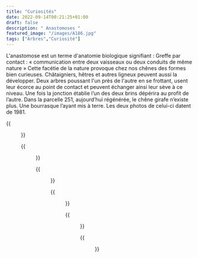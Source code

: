 ```yaml
---
title: "Curiosités"
date: 2022-09-14T00:21:25+01:00
draft: false
description: " Anastomoses "
featured_image: "/images/A186.jpg"
tags: ["Arbres","Curiosité"]
---
```

L'anastomose est un terme d'anatomie biologique signifiant : 
Greffe par contact : « communication entre deux  vaisseaux 
ou deux conduits de même nature »
Cette facétie de la nature provoque chez nos chênes des 
formes bien curieuses.
Châtaigniers, hêtres et autres ligneux peuvent aussi la
développer.
Deux arbres poussant l'un près de l'autre en se frottant, 
usent leur écorce au point de contact et peuvent échanger 
ainsi leur sève à ce niveau. Une fois la jonction établie 
l’un des deux brins dépérira au profit de l’autre. 
Dans la parcelle 251, aujourd’hui régénérée, le chêne girafe
n’existe plus. Une bourrasque l’ayant mis à terre.
Les deux photos de celui-ci datent de 1981.

{{<figure src="/images/articles/13.jpg" title="Un chêne Bipède parcelle 13">}}

{{<figure src="/images/articles/28.jpg" title="Le H du hêtre parcelle 28">}}

{{<figure src="/images/articles/100.jpg" title="Le chataignier de la parcelle 100">}}

{{<figure src="/images/articles/235.jpg" title="Le chêne de la parcelle 235">}}

{{<figure src="/images/articles/251.jpg" title="Le chêne girafe de la parcelle 251">}}

{{<figure src="/images/articles/1981-251.jpg" title="Ce même chêne admiré par un couple d’Australiens">}}
